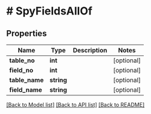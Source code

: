 # # SpyFieldsAllOf

## Properties

Name | Type | Description | Notes
------------ | ------------- | ------------- | -------------
**table_no** | **int** |  | [optional]
**field_no** | **int** |  | [optional]
**table_name** | **string** |  | [optional]
**field_name** | **string** |  | [optional]

[[Back to Model list]](../../README.md#models) [[Back to API list]](../../README.md#endpoints) [[Back to README]](../../README.md)

